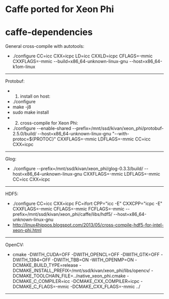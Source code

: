 # Caffe ported for Xeon Phi

caffe-dependencies
==================

General cross-compile with autotools:
* ./configure CC=icc CXX=icpc LD=icc CXXLD=icpc CFLAGS=-mmic CXXFLAGS=-mmic --build=x86_64-unknown-linux-gnu --host=x86_64-k1om-linux
----

Protobuf:
* 1. install on host:
* ./configure
* make -j8
* sudo make install
* 2. cross-compile for Xeon Phi:
* ./configure --enable-shared --prefix=/mnt/ssd/kivan/xeon_phi/protobuf-2.5.0/build/ --host=x86_64-unknown-linux-gnu "--with-protoc=${PROTOC}" CXXFLAGS=-mmic LDFLAGS=-mmic CC=icc CXX=icpc
----

Glog:
* ./configure --prefix=/mnt/ssd/kivan/xeon_phi/glog-0.3.3/build/ --host=x86_64-unknown-linux-gnu CXXFLAGS=-mmic LDFLAGS=-mmic CC=icc CXX=icpc
----

HDF5:
* ./configure CC=icc CXX=icpc FC=ifort CPP="icc -E" CXXCPP="icpc -E" CXXFLAGS=-mmic CFLAGS=-mmic FCFLAGS=-mmic --prefix=/mnt/ssd/kivan/xeon_phi/caffe/libs/hdf5/ --host=x86_64-unknown-linux-gnu
* http://linux4hippos.blogspot.com/2013/05/cross-compile-hdf5-for-intel-xeon-phi.html
----

OpenCV:
* cmake -DWITH_CUDA=OFF -DWITH_OPENCL=OFF -DWITH_GTK=OFF -DWITH_1394=OFF -DWITH_TBB=ON -WITH_OPENMP=ON -DCMAKE_BUILD_TYPE=release -DCMAKE_INSTALL_PREFIX=/mnt/ssd/kivan/xeon_phi/libs/opencv/ -DCMAKE_TOOLCHAIN_FILE=../native_xeon_phi.cmake -DCMAKE_C_COMPILER=icc -DCMAKE_CXX_COMPILER=icpc -DCMAKE_C_FLAGS=-mmic -DCMAKE_CXX_FLAGS=-mmic ../
----

